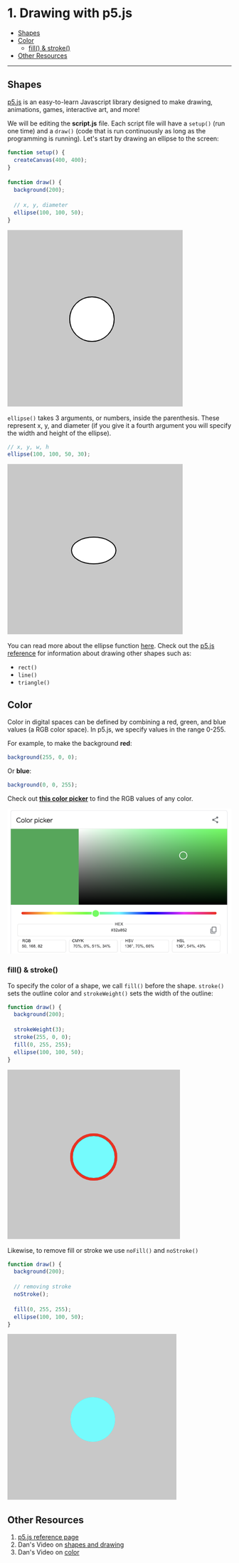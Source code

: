# 1. Drawing with p5.js

  - [Shapes](#shapes)
  - [Color](#color)
    - [fill() & stroke()](#fill--stroke)
  - [Other Resources](#other-resources)

---

## Shapes
[p5.js](https://p5js.org/reference/) is an easy-to-learn Javascript library designed to make drawing, animations, games, interactive art, and more!

We will be editing the **script.js** file. Each script file will have a `setup()` (run one time) and a `draw()` (code that is run continuously as long as the programming is running). Let's start by drawing an ellipse to the screen:

```javascript
function setup() {
  createCanvas(400, 400);
}

function draw() {
  background(200);

  // x, y, diameter
  ellipse(100, 100, 50);
}
```
![ellipse](assets/ellipse0.png)

`ellipse()` takes 3 arguments, or numbers, inside the parenthesis. These represent x, y, and diameter (if you give it a fourth argument you will specify the width and height of the ellipse). 

```javascript
// x, y, w, h
ellipse(100, 100, 50, 30);
```

![ellipse](assets/ellipse1.png)

You can read more about the ellipse function [here](https://p5js.org/reference/#/p5/ellipse). Check out the [p5.js reference](https://p5js.org/reference/) for information about drawing other shapes such as: 
* `rect()` 
* `line()`
* `triangle()`

## Color
Color in digital spaces can be defined by combining a red, green, and blue values (a RGB color space). In p5.js, we specify values in the range 0-255.

For example, to make the background **red**:

```javascript
background(255, 0, 0);
```

Or **blue**:
```javascript
background(0, 0, 255);
```

Check out **[this color picker](https://g.co/kgs/SN5wSS)** to find the RGB values of any color.

![color picker](assets/colorpickers.png)

### fill() & stroke()
To specify the color of a shape, we call `fill()` before the shape. `stroke()` sets the outline color and `strokeWeight()` sets the width of the outline:

```javascript
function draw() {
  background(200);

  strokeWeight(3);
  stroke(255, 0, 0);
  fill(0, 255, 255);
  ellipse(100, 100, 50);
}
```

![ellipse](assets/ellipse2.png)

Likewise, to remove fill or stroke we use `noFill()` and `noStroke()`

```javascript
function draw() {
  background(200);

  // removing stroke
  noStroke();

  fill(0, 255, 255);
  ellipse(100, 100, 50);
}
```

![ellipse](assets/ellipse3.png)


## Other Resources
1. [p5.js reference page](https://p5js.org/reference/)
2. Dan's Video on [shapes and drawing](https://www.youtube.com/watch?v=c3TeLi6Ns1E&list=PLRqwX-V7Uu6Zy51Q-x9tMWIv9cueOFTFA&index=5)
3. Dan's Video on [color](https://www.youtube.com/watch?v=riiJTF5-N7c&list=PLRqwX-V7Uu6Zy51Q-x9tMWIv9cueOFTFA&index=6)
